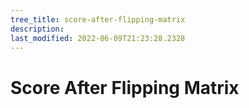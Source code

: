 ```yaml
---
tree_title: score-after-flipping-matrix
description: 
last_modified: 2022-06-09T21:23:28.2328
---
```


# Score After Flipping Matrix
